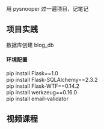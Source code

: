 
用 pysnooper 过一遍项目，记笔记  

## 项目实践  

数据库创建 blog_db  


#### 环境配置
pip install Flask==1.0  
pip install Flask-SQLAlchemy==2.3.2  
pip install Flask-WTF==0.14.2  
pip install werkzeug==0.16.0  
pip install email-validator  





## 视频课程
